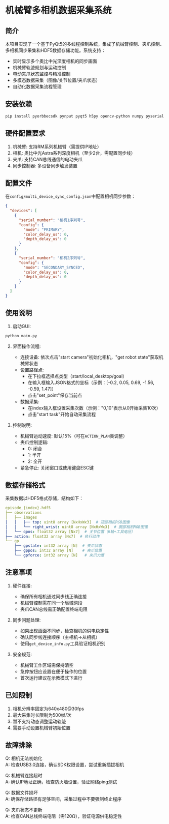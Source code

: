 # 机械臂多相机数据采集系统

## 简介
本项目实现了一个基于PyQt5的多线程控制系统，集成了机械臂控制、夹爪控制、多相机同步采集和HDF5数据存储功能。系统支持：
- 实时显示多个奥比中光深度相机的同步画面
- 机械臂轨迹规划与运动控制
- 电动夹爪状态监控与精准控制
- 多模态数据采集（图像/关节位置/夹爪状态）
- 自动化数据采集流程管理

## 安装依赖
```bash
pip install pyorbbecsdk pynput pyqt5 h5py opencv-python numpy pyserial
```

## 硬件配置要求
1. 机械臂: 支持RM系列机械臂（需提供IP地址）
2. 相机: 奥比中光Astra系列深度相机（至少2台，需配置同步线）
3. 夹爪: 支持CAN总线通信的电动夹爪
4. 同步控制器: 多设备同步触发装置

## 配置文件
在`config/multi_device_sync_config.json`中配置相机同步参数：
```json
{
  "devices": [
    {
      "serial_number": "相机1序列号",
      "config": {
        "mode": "PRIMARY",
        "color_delay_us": 0,
        "depth_delay_us": 0
      }
    },
    {
      "serial_number": "相机2序列号",
      "config": {
        "mode": "SECONDARY_SYNCED",
        "color_delay_us": 0,
        "depth_delay_us": 0
      }
    }
  ]
}
```

## 使用说明
1. 启动GUI:
```python
python main.py
```

2. 界面操作流程:
   - 连接设备: 依次点击"start camera"初始化相机，"get robot state"获取机械臂状态
   - 设置路径点:
     - 在下拉框选择点类型（start/local_desktop/goal）
     - 在输入框输入JSON格式的坐标（示例：[-0.2, 0.05, 0.69, -1.56, -0.59, 1.47]）
     - 点击"set_point"保存当前点
   - 数据采集:
     - 在index输入框设置采集次数（示例："0,10"表示从0开始采集10次）
     - 点击"start task"开始自动采集流程

3. 控制说明:
   - 机械臂运动速度: 默认15%（可在`ACTION_PLAN`类调整）
   - 夹爪控制逻辑:
     - 0: 闭合
     - 1: 半开
     - 2: 全开
   - 紧急停止: 关闭窗口或使用键盘ESC键

## 数据存储格式
采集数据以HDF5格式存储，结构如下：
```yaml
episode_{index}.hdf5
├── observations
│   ├── images
│   │   ├── top: uint8 array [NxHxWx3]  # 顶部相机RGB图像
│   │   └── right_wrist: uint8 array [NxHxWx3]  # 腕部相机RGB图像
│   └── qpos: float32 array [Nx7]  # 关节位置（6轴+工具电压）
├── action: float32 array [Nx7]  # 执行动作
└── gp
    ├── gpstate: int32 array [N]  # 夹爪状态
    ├── gppos: int32 array [N]    # 夹爪位置
    └── gpforce: int32 array [N]   # 夹爪力度
```

## 注意事项
1. 硬件连接:
   - 确保所有相机通过同步线正确连接
   - 机械臂控制需在同一个局域网段
   - 夹爪CAN总线需正确配置终端电阻

2. 同步问题处理:
   - 如果出现画面不同步，检查相机的供电稳定性
   - 确认同步线连接顺序（主相机->从相机）
   - 使用`get_device_info.py`工具验证相机识别

3. 安全规范:
   - 机械臂工作区域需保持清空
   - 急停按钮应设置在便于操作的位置
   - 首次运行建议在示教模式下进行

## 已知限制
1. 相机分辨率固定为640x480@30fps
2. 最大采集时长限制为500帧/次
3. 暂不支持动态调整运动轨迹
4. 需要手动设置机械臂初始位置

## 故障排除
Q: 相机无法初始化  
A: 检查USB3.0连接，确认SDK权限设置，尝试重新插拔相机

Q: 机械臂连接超时  
A: 确认IP地址正确，检查防火墙设置，验证网络ping测试

Q: 数据文件损坏  
A: 确保存储路径有足够空间，采集过程中不要强制终止程序

Q: 夹爪状态不更新  
A: 检查CAN总线终端电阻（需120Ω），验证电源供电稳定性

